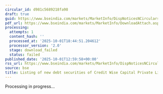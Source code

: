 ```yaml
---
circular_id: d981c5689218fa98
draft: true
guid: https://www.bseindia.com/markets/MarketInfo/DispNoticesNCirculars.aspx?Noticeid={8E643D25-1B15-4096-83E3-D92DED5AA4FE}&noticeno=20251001-55&dt=10/01/2025&icount=55&totcount=83&flag=0
pdf_url: https://www.bseindia.com/markets/MarketInfo/DownloadAttach.aspx?id=20251001-55&attachedId=
processing:
  attempts: 1
  content_hash: ''
  processed_at: '2025-10-01T18:44:51.204612'
  processor_version: '2.0'
  stage: download_failed
  status: failed
published_date: '2025-10-01T12:59:58+00:00'
rss_url: https://www.bseindia.com/markets/MarketInfo/DispNoticesNCirculars.aspx?Noticeid={8E643D25-1B15-4096-83E3-D92DED5AA4FE}&noticeno=20251001-55&dt=10/01/2025&icount=55&totcount=83&flag=0
source: bse
title: Listing of new debt securities of Credit Wise Capital Private Limited
---
```


Processing in progress...